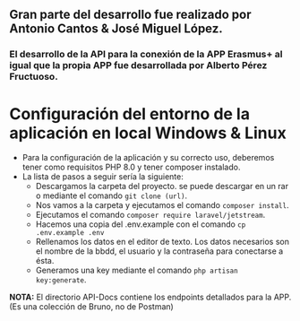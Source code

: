## Gran parte del desarrollo fue realizado por Antonio Cantos & José Miguel López.
### El desarrollo de la API para la conexión de la APP Erasmus+ al igual que la propia APP fue desarrollada por Alberto Pérez Fructuoso.

# Configuración del entorno de la aplicación en local Windows & Linux
- Para la configuración de la aplicación y su correcto uso, deberemos tener como requisitos PHP 8.0 y tener composer instalado.
- La lista de pasos a seguir sería la siguiente:
    - Descargamos la carpeta del proyecto. se puede descargar en un rar o mediante el comando `git clone (url)`.
    - Nos vamos a la carpeta y ejecutamos el comando `composer install`.
    - Ejecutamos el comando `composer require laravel/jetstream`.
    - Hacemos una copia del .env.example con el comando `cp .env.example .env`
    - Rellenamos los datos en el editor de texto. Los datos necesarios son el nombre de la bbdd, el usuario y la contraseña para conectarse a ésta.
    - Generamos una key mediante el comando `php artisan key:generate`.

**NOTA:** El directorio API-Docs contiene los endpoints detallados para la APP. <br>
(Es una colección de Bruno, no de Postman)
